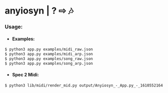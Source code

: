 # anyiosyn | ? ⇨ 🎶

### Usage:
- #### Examples:
```sh
$ python3 app.py examples/midi_raw.json
$ python3 app.py examples/midi_arp.json
$ python3 app.py examples/song_raw.json
$ python3 app.py examples/song_arp.json
```



- #### Spec 2 Midi:
```sh
$ python3 lib/midi/render_mid.py output/Anyiosyn_-_App.py_-_1610552164.json output/Cv_
```
